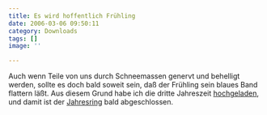 ```yaml
---
title: Es wird hoffentlich Frühling
date: 2006-03-06 09:50:11
category: Downloads
tags: []
image: ''

---
```


Auch wenn Teile von uns durch Schneemassen genervt und behelligt werden, sollte es doch bald soweit sein, daß der Frühling sein blaues Band flattern läßt. Aus diesem Grund habe ich die dritte Jahreszeit [hochgeladen](http://www.misantropolis.de/downloads), und damit ist der [Jahresring](http://www.misantropolis.de/musik/Jahresring) bald abgeschlossen.
